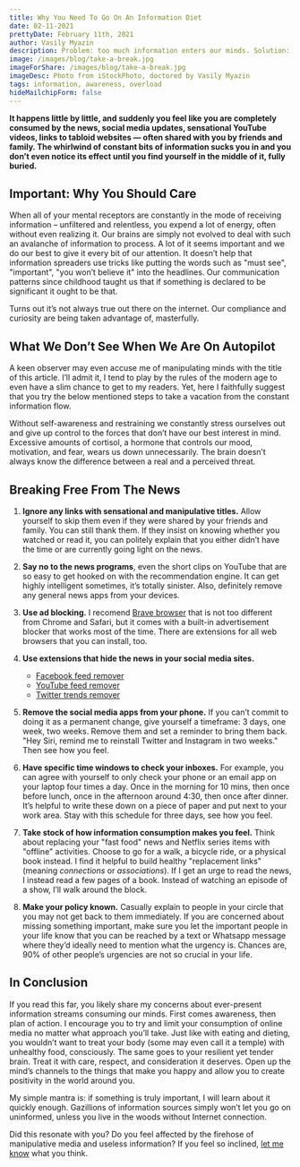 ```yaml
---
title: Why You Need To Go On An Information Diet
date: 02-11-2021
prettyDate: February 11th, 2021
author: Vasily Myazin
description: Problem: too much information enters our minds. Solution: conscious limiting of information consumption and info-dieting.
image: /images/blog/take-a-break.jpg
imageForShare: /images/blog/take-a-break.jpg
imageDesc: Photo from iStockPhoto, doctored by Vasily Myazin
tags: information, awareness, overload
hideMailchipForm: false
---
```

**It happens little by little, and suddenly you feel like you are completely consumed by the news, social media updates, sensational YouTube videos, links to tabloid websites — often shared with you by friends and family. The whirlwind of constant bits of information sucks you in and you don’t even notice its effect until you find yourself in the middle of it, fully buried.**

## Important: Why You Should Care

When all of your mental receptors are constantly in the mode of receiving information – unfiltered and relentless, you expend a lot of energy, often without even realizing it. Our brains are simply not evolved to deal with such an avalanche of information to process. A lot of it seems important and we do our best to give it every bit of our attention. It doesn’t help that information spreaders use tricks like putting the words such as "must see", "important", "you won’t believe it" into the headlines. Our communication patterns since childhood taught us that if something is declared to be significant it ought to be that.

Turns out it’s not always true out there on the internet. Our compliance and curiosity are being taken advantage of, masterfully.

## What We Don’t See When We Are On Autopilot

A keen observer may even accuse me of manipulating minds with the title of this article. I’ll admit it, I tend to play by the rules of the modern age to even have a slim chance to get to my readers. Yet, here I faithfully suggest that you try the below mentioned steps to take a vacation from the constant information flow.

Without self-awareness and restraining we constantly stress ourselves out and give up control to the forces that don’t have our best interest in mind. Excessive amounts of cortisol, a hormone that controls our mood, motivation, and fear, wears us down unnecessarily. The brain doesn’t always know the difference between a real and a perceived threat.

## Breaking Free From The News

1. **Ignore any links with sensational and manipulative titles.** Allow yourself to skip them even if they were shared by your friends and family. You can still thank them. If they insist on knowing whether you watched or read it, you can politely explain that you either didn’t have the time or are currently going light on the news.

2. **Say no to the news programs**, even the short clips on YouTube that are so easy to get hooked on with the recommendation engine. It can get highly intelligent sometimes, it’s totally sinister. Also, definitely remove any general news apps from your devices.

3. **Use ad blocking.** I recomend [Brave browser](https://brave.com/) that is not too different from Chrome and Safari, but it comes with a built-in advertisement blocker that works most of the time. There are extensions for all web browsers that you can install, too.

4. **Use extensions that hide the news in your social media sites.**

    * [Facebook feed remover](https://www.google.com/search?client=safari&rls=en&q=Facebook+feed+remover&ie=UTF-8&oe=UTF-8)
    * [YouTube feed remover](https://www.google.com/search?client=safari&rls=en&q=YouTube+feed+remover&ie=UTF-8&oe=UTF-8)
    * [Twitter trends remover](https://www.google.com/search?client=safari&rls=en&q=Twitter+trends+remover&ie=UTF-8&oe=UTF-8)

5. **Remove the social media apps from your phone.** If you can’t commit to doing it as a permanent change, give yourself a timeframe: 3 days, one week, two weeks. Remove them and set a reminder to bring them back. "Hey Siri, remind me to reinstall Twitter and Instagram in two weeks." Then see how you feel.

6. **Have specific time windows to check your inboxes.** For example, you can agree with yourself to only check your phone or an email app on your laptop four times a day. Once in the morning for 10 mins, then once before lunch, once in the afternoon around 4:30, then once after dinner. It’s helpful to write these down on a piece of paper and put next to your work area. Stay with this schedule for three days, see how you feel.

7. **Take stock of how information consumption makes you feel.** Think about replacing your "fast food" news and Netflix series items with "offline" activities. Choose to go for a walk, a bicycle ride, or a physical book instead. I find it helpful to build healthy "replacement links" (meaning *connections* or *associations*). If I get an urge to read the news, I instead read a few pages of a book. Instead of watching an episode of a show, I’ll walk around the block.

8. **Make your policy known.** Casually explain to people in your circle that you may not get back to them immediately. If you are concerned about missing something important, make sure you let the important people in your life know that you can be reached by a text or Whatsapp message where they’d ideally need to mention what the urgency is. Chances are, 90% of other people’s urgencies are not so crucial in your life.

## In Conclusion

If you read this far, you likely share my concerns about ever-present information streams consuming our minds. First comes awareness, then plan of action. I encourage you to try and limit your consumption of online media no matter what approach you’ll take. Just like with eating and dieting, you wouldn’t want to treat your body (some may even call it a temple) with unhealthy food, consciously. The same goes to your resilient yet tender brain. Treat it with care, respect, and consideration it deserves. Open up the mind’s channels to the things that make you happy and allow you to create positivity in the world around you.

My simple mantra is: if something is truly important, I will learn about it quickly enough. Gazillions of information sources simply won’t let you go on uninformed, unless you live in the woods without Internet connection.

Did this resonate with you? Do you feel affected by the firehose of manipulative media and useless information? If you feel so inclined, [let me know](/contact) what you think.
